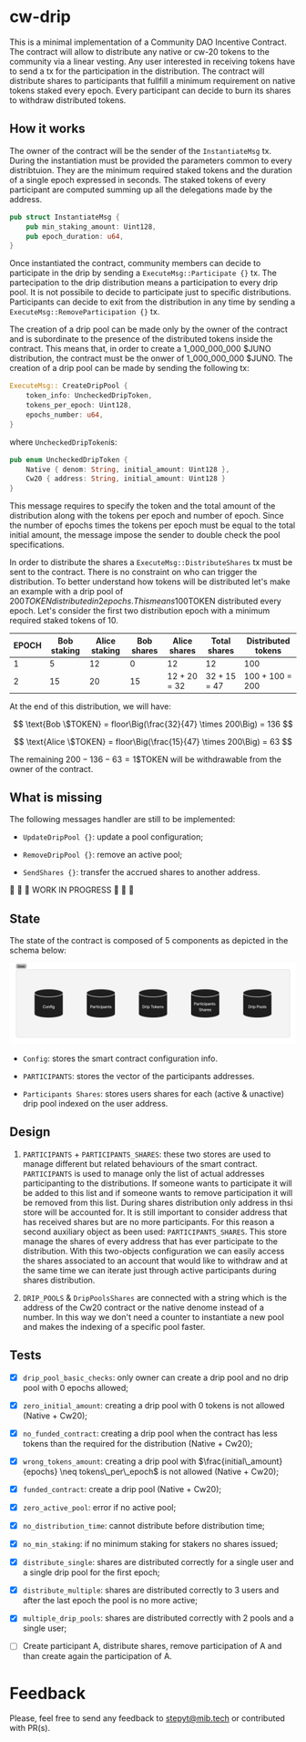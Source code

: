 # cw-drip

This is a minimal implementation of a Community DAO Incentive Contract. The contract will allow to distribute any native or cw-20 tokens to the community via a linear vesting. Any user interested in receiving tokens have to send a tx for the participation in the distribution. The contract will distribute shares to participants that fullfill a minimum requirement on native tokens staked every epoch. Every participant can decide to burn its shares to withdraw distributed tokens.

## How it works

The owner of the contract will be the sender of the `InstantiateMsg` tx. During the instantiation must be provided the parameters common to every distribtuion. They are the minimum required staked tokens and the duration of a single epoch expressed in seconds. The staked tokens of every participant are computed summing up all the delegations made by the address.

```rust
pub struct InstantiateMsg {
    pub min_staking_amount: Uint128,
    pub epoch_duration: u64,
}
```

Once instantiated the contract, community members can decide to participate in the drip by sending a `ExecuteMsg::Participate {}` tx. The partecipation to the drip distribution means a participation to every drip pool. It is not possibile to decide to participate just to specific distributions. Participants can decide to exit from the distribution in any time by sending a `ExecuteMsg::RemoveParticipation {}` tx.

The creation of a drip pool can be made only by the owner of the contract and is subordinate to the presence of the distributed tokens inside the contract. This means that, in order to create a 1_000_000_000 $JUNO distribution, the contract must be the onwer of 1_000_000_000 $JUNO. The creation of a drip pool can be made by sending the following tx:

```rust
ExecuteMsg:: CreateDripPool {
    token_info: UncheckedDripToken,
    tokens_per_epoch: Uint128,
    epochs_number: u64,
}
```

where `UncheckedDripToken`is:

```rust
pub enum UncheckedDripToken {
    Native { denom: String, initial_amount: Uint128 },
    Cw20 { address: String, initial_amount: Uint128 }
}
```

This message requires to specify the token and the total amount of the distribution along with the tokens per epoch and number of epoch. Since the number of epochs times the tokens per epoch must be equal to the total initial amount, the message impose the sender to double check the pool specifications.

In order to distribute the shares a `ExecuteMsg::DistributeShares` tx must be sent to the contract. There is no constraint on who can trigger the distribution. To better understand how tokens will be distributed let's make an example with a drip pool of 200$TOKEN distributed in 2 epochs. This means 100$TOKEN distributed every epoch. Let's consider the first two distribution epoch with a minimum required staked tokens of 10.

| EPOCH | Bob staking | Alice staking | Bob shares | Alice shares | Total shares | Distributed tokens |
| ----- | ----------- | ------------- | ---------- | ------------ | ------------ | ------------------ |
| 1     | 5           | 12            | 0          | 12           | 12           | 100                |
| 2     | 15          | 20            | 15         | 12 + 20 = 32 | 32 + 15 = 47 | 100 + 100 = 200    |

At the end of this distribution, we will have:

$$ \text{Bob \$TOKEN} = floor\Big(\frac{32}{47} \times 200\Big) = 136 $$

$$ \text{Alice \$TOKEN} = floor\Big(\frac{15}{47} \times 200\Big) = 63 $$

The remaining $200 - 136 - 63 = 1$$TOKEN will be withdrawable from the owner of the contract.

## What is missing

The following messages handler are still to be implemented:

* `UpdateDripPool {}`: update a pool configuration;

* `RemoveDripPool {}`: remove an active pool;

* `SendShares {}`: transfer the accrued shares to another address.

🚧 🚧 🚧 WORK IN PROGRESS 🚧 🚧 🚧
## State

The state of the contract is composed of 5 components as depicted in the schema below:

![caption](/assets/state.png "Contract state")

* `Config`: stores the smart contract configuration info.

* `PARTICIPANTS`: stores the vector of the participants addresses.

* `Participants Shares`: stores users shares for each (active & unactive) drip pool indexed on the user address.

## Design

1. `PARTICIPANTS` + `PARTICIPANTS_SHARES`: these two stores are used to manage different but related behaviours of the smart contract. `PARTICIPANTS` is used to manage only the list of actual addresses participanting to the distributions. If someone wants to participate it will be added to this list and if someone wants to remove participation it will be removed from this list. During shares distribution only address in thsi store will be accounted for. It is still important to consider address that has received shares but are no more participants. For this reason a second auxiliary object as been used: `PARTICIPANTS_SHARES`. This store manage the shares of every address that has ever participate to the distribution. With this two-objects configuration we can easily access the shares associated to an account that would like to withdraw and at the same time we can iterate just through active participants during shares distribution.

2. `DRIP_POOLS` & `DripPoolsShares` are connected with a string which is the address of the Cw20 contract or the native denome instead of a number. In this way we don't need a counter to instantiate a new pool and makes the indexing of a specific pool faster.

## Tests

* [x] `drip_pool_basic_checks`: only owner can create a drip pool and no drip pool with 0 epochs allowed;

* [x] `zero_initial_amount`: creating a drip pool with 0 tokens is not allowed (Native + Cw20);

* [x] `no_funded_contract`: creating a drip pool when the contract has less tokens than the required
for the distribution (Native + Cw20);

* [x] `wrong_tokens_amount`: creating a drip pool with $\frac{initial\_amount}{epochs} \neq tokens\_per\_epoch$ is not allowed (Native + Cw20);

* [x] `funded_contract`: create a drip pool (Native + Cw20);

* [x] `zero_active_pool`: error if no active pool;

* [x] `no_distribution_time`: cannot distribute before distribution time;

* [x] `no_min_staking`: if no minimum staking for stakers no shares issued;

* [x] `distribute_single`: shares are distributed correctly for a single user and a single drip pool for the first epoch;

* [x] `distribute_multiple`: shares are distributed correctly to 3 users and after the last epoch the pool is no more active;

* [x] `multiple_drip_pools`: shares are distributed correctly with 2 pools and a single user;

* [ ] Create participant A, distribute shares, remove participation of A and than create again the
participation of A.

# Feedback

Please, feel free to send any feedback to stepyt@mib.tech or contributed with PR(s).